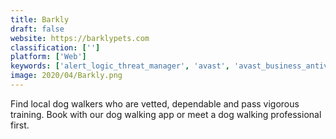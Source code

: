 ```yaml
---
title: Barkly
draft: false 
website: https://barklypets.com
classification: ['']
platform: ['Web']
keywords: ['alert_logic_threat_manager', 'avast', 'avast_business_antivirus', 'carbon_black_response', 'check_point_endpoint_security', 'cylance', 'eset_endpoint_security', 'isolation_technology', 'kaspersky_endpoint_security', 'mcafee_total_protection', 'norton_internet_security', 'rover', 'sccm', 'stackpath', 'symantec_email_security.cloud', 'vipre', 'webroot_endpoint_protection', 'webroot_secureanywhere']
image: 2020/04/Barkly.png
---
```

Find local dog walkers who are vetted, dependable and pass vigorous training. Book with our dog walking app or meet a dog walking professional first.